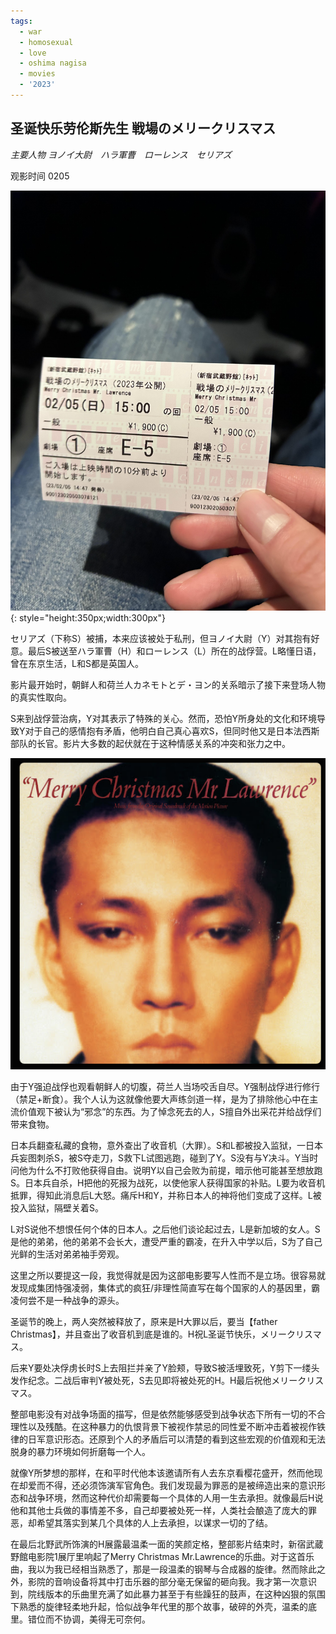 ```yaml
---
tags:
  - war
  - homosexual
  - love
  - oshima nagisa
  - movies
  - '2023'
---
```


## 圣诞快乐劳伦斯先生 戦場のメリークリスマス

*主要人物 ヨノイ大尉　ハラ軍曹　ローレンス　セリアズ*

观影时间 0205

![电影票](/img/2月5日.jpg){: style="height:350px;width:300px"}

セリアズ（下称S）被捕，本来应该被处于私刑，但ヨノイ大尉（Y）对其抱有好意。最后S被送至ハラ軍曹（H）和ローレンス（L）所在的战俘营。L略懂日语，曾在东京生活，L和S都是英国人。

影片最开始时，朝鲜人和荷兰人カネモトとデ・ヨン的关系暗示了接下来登场人物的真实性取向。

S来到战俘营治病，Y对其表示了特殊的关心。然而，恐怕Y所身处的文化和环境导致Y对于自己的感情抱有矛盾，他明白自己真心喜欢S，但同时他又是日本法西斯部队的长官。影片大多数的起伏就在于这种情感关系的冲突和张力之中。

![坂本龙一年轻时的脸好有特色](/img/sakamoto.png)

由于Y强迫战俘也观看朝鲜人的切腹，荷兰人当场咬舌自尽。Y强制战俘进行修行（禁足+断食）。我个人认为这就像他要大声练剑道一样，是为了排除他心中在主流价值观下被认为“邪念”的东西。为了悼念死去的人，S擅自外出采花并给战俘们带来食物。

日本兵翻查私藏的食物，意外查出了收音机（大罪）。S和L都被投入监狱，一日本兵妄图刺杀S，被S夺走刀，S救下L试图逃跑，碰到了Y。S没有与Y决斗。Y当时问他为什么不打败他获得自由。说明Y以自己会败为前提，暗示他可能甚至想放跑S。日本兵自杀，H把他的死报为战死，以使他家人获得国家的补贴。L要为收音机抵罪，得知此消息后L大怒。痛斥H和Y，并称日本人的神将他们变成了这样。L被投入监狱，隔壁关着S。

L对S说他不想恨任何个体的日本人。之后他们谈论起过去，L是新加坡的女人。S是他的弟弟，他的弟弟不会长大，遭受严重的霸凌，在升入中学以后，S为了自己光鲜的生活对弟弟袖手旁观。

这里之所以要提这一段，我觉得就是因为这部电影要写人性而不是立场。很容易就发现成集团恃强凌弱，集体式的疯狂/非理性简直写在每个国家的人的基因里，霸凌何尝不是一种战争的源头。

圣诞节的晚上，两人突然被释放了，原来是H大罪以后，要当【father Christmas】，并且查出了收音机到底是谁的。H祝L圣诞节快乐，メリークリスマス。

后来Y要处决俘虏长时S上去阻拦并亲了Y脸颊，导致S被活埋致死，Y剪下一缕头发作纪念。二战后审判Y被处死，S去见即将被处死的H。H最后祝他メリークリスマス。

整部电影没有对战争场面的描写，但是依然能够感受到战争状态下所有一切的不合理性以及残酷。在这种暴力的仇恨背景下被视作禁忌的同性爱不断冲击着被视作铁律的日军意识形态。还原到个人的矛盾后可以清楚的看到这些宏观的价值观和无法脱身的暴力环境如何折磨每一个人。

就像Y所梦想的那样，在和平时代他本该邀请所有人去东京看樱花盛开，然而他现在却爱而不得，还必须饰演军官角色。我们发现最为罪恶的是被缔造出来的意识形态和战争环境，然而这种代价却需要每一个具体的人用一生去承担。就像最后H说他和其他士兵做的事情差不多，自己却要被处死一样，人类社会酿造了庞大的罪恶，却希望其落实到某几个具体的人上去承担，以谋求一切的了结。

在最后北野武所饰演的H展露最温柔一面的笑颜定格，整部影片结束时，新宿武蔵野館电影院1展厅里响起了Merry Christmas Mr.Lawrence的乐曲。对于这首乐曲，我以为我已经相当熟悉了，那是一段温柔的钢琴与合成器的旋律。然而除此之外，影院的音响设备将其中打击乐器的部分毫无保留的砸向我。我才第一次意识到，院线版本的乐曲里充满了如此暴力甚至于有些躁狂的鼓声，在这种凶狠的氛围下熟悉的旋律轻柔地升起，恰似战争年代里的那个故事，破碎的外壳，温柔的底里。错位而不协调，美得无可奈何。